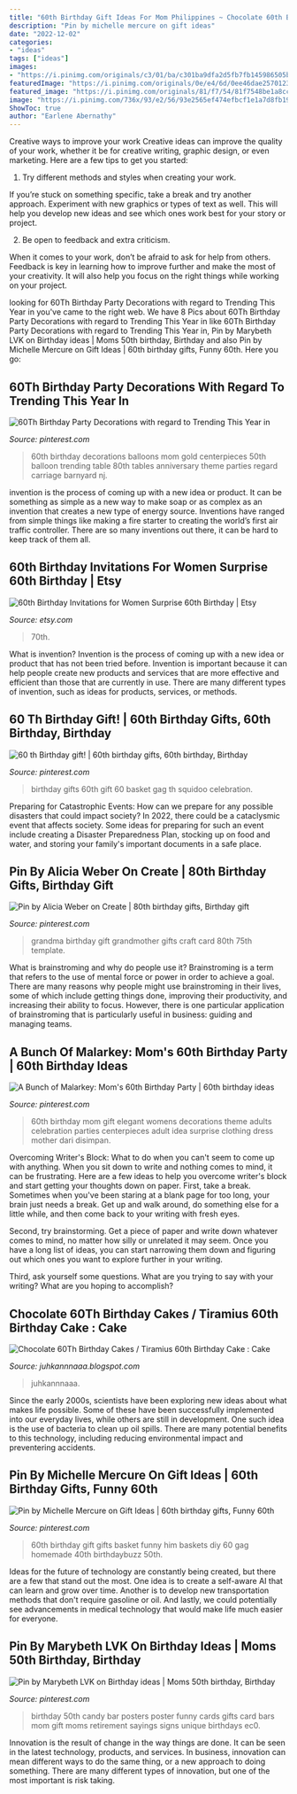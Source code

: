 ```yaml
---
title: "60th Birthday Gift Ideas For Mom Philippines ~ Chocolate 60th Birthday Cakes / Tiramius 60th Birthday Cake : Cake"
description: "Pin by michelle mercure on gift ideas"
date: "2022-12-02"
categories:
- "ideas"
tags: ["ideas"]
images:
- "https://i.pinimg.com/originals/c3/01/ba/c301ba9dfa2d5fb7fb145986505ba5dd.jpg"
featuredImage: "https://i.pinimg.com/originals/0e/e4/6d/0ee46dae2570123eedb6a3bfe92eaaa4.jpg"
featured_image: "https://i.pinimg.com/originals/81/f7/54/81f7548be1a8cce8b77d6b7d672c63ff.jpg"
image: "https://i.pinimg.com/736x/93/e2/56/93e2565ef474efbcf1e1a7d8fb19066b--birthday-gift-baskets-th-birthday-gifts.jpg"
ShowToc: true
author: "Earlene Abernathy"
---
```



Creative ways to improve your work
Creative ideas can improve the quality of your work, whether it be for creative writing, graphic design, or even marketing. Here are a few tips to get you started:
1. Try different methods and styles when creating your work.

If you’re stuck on something specific, take a break and try another approach. Experiment with new graphics or types of text as well. This will help you develop new ideas and see which ones work best for your story or project.

2. Be open to feedback and extra criticism.

When it comes to your work, don’t be afraid to ask for help from others. Feedback is key in learning how to improve further and make the most of your creativity. It will also help you focus on the right things while working on your project.


	

		
looking for 60Th Birthday Party Decorations with regard to Trending This Year in you've came to the right web. We have 8 Pics about 60Th Birthday Party Decorations with regard to Trending This Year in like 60Th Birthday Party Decorations with regard to Trending This Year in, Pin by Marybeth LVK on Birthday ideas | Moms 50th birthday, Birthday and also Pin by Michelle Mercure on Gift Ideas | 60th birthday gifts, Funny 60th. Here you go:
		
    
## 60Th Birthday Party Decorations With Regard To Trending This Year In

<img loading=lazy src="https://i.pinimg.com/originals/0e/e4/6d/0ee46dae2570123eedb6a3bfe92eaaa4.jpg" onerror="this.onerror=null;this.src='https://tse2.mm.bing.net/th?id=OIP.oMbCZm8209WR-lK7hqP4-QHaJ4&amp;pid=15.1';" alt="60Th Birthday Party Decorations with regard to Trending This Year in">

_Source: pinterest.com_

>60th birthday decorations balloons mom gold centerpieces 50th balloon trending table 80th tables anniversary theme parties regard carriage barnyard nj. 

	

invention is the process of coming up with a new idea or product. It can be something as simple as a new way to make soap or as complex as an invention that creates a new type of energy source. Inventions have ranged from simple things like making a fire starter to creating the world’s first air traffic controller. There are so many inventions out there, it can be hard to keep track of them all.

    
## 60th Birthday Invitations For Women Surprise 60th Birthday | Etsy

<img loading=lazy src="https://i.etsystatic.com/12866787/r/il/6ac7a8/1420939307/il_794xN.1420939307_rlcq.jpg" onerror="this.onerror=null;this.src='https://tse4.mm.bing.net/th?id=OIP.zeMRm2sHpLER8pf5lvr7EQHaKX&amp;pid=15.1';" alt="60th Birthday Invitations for Women Surprise 60th Birthday | Etsy">

_Source: etsy.com_

>70th. 

	

What is invention?
Invention is the process of coming up with a new idea or product that has not been tried before. Invention is important because it can help people create new products and services that are more effective and efficient than those that are currently in use. There are many different types of invention, such as ideas for products, services, or methods.

    
## 60 Th Birthday Gift! | 60th Birthday Gifts, 60th Birthday, Birthday

<img loading=lazy src="https://i.pinimg.com/originals/81/f7/54/81f7548be1a8cce8b77d6b7d672c63ff.jpg" onerror="this.onerror=null;this.src='https://tse1.mm.bing.net/th?id=OIP.Da_mJLXKe3bvmPNiqMDgcQHaJ6&amp;pid=15.1';" alt="60 th Birthday gift! | 60th birthday gifts, 60th birthday, Birthday">

_Source: pinterest.com_

>birthday gifts 60th gift 60 basket gag th squidoo celebration. 

	

Preparing for Catastrophic Events: How can we prepare for any possible disasters that could impact society?
In 2022, there could be a cataclysmic event that affects society. Some ideas for preparing for such an event include creating a Disaster Preparedness Plan, stocking up on food and water, and storing your family's important documents in a safe place.

    
## Pin By Alicia Weber On Create | 80th Birthday Gifts, Birthday Gift

<img loading=lazy src="https://i.pinimg.com/736x/79/27/82/79278235fc858d1b1362f075ba480a18--grandma-birthday-th-birthday.jpg" onerror="this.onerror=null;this.src='https://tse4.mm.bing.net/th?id=OIP.LaMcA5mQe00HmZV0vG4qwwHaJ3&amp;pid=15.1';" alt="Pin by Alicia Weber on Create | 80th birthday gifts, Birthday gift">

_Source: pinterest.com_

>grandma birthday gift grandmother gifts craft card 80th 75th template. 

	

What is brainstroming and why do people use it?
Brainstroming is a term that refers to the use of mental force or power in order to achieve a goal. There are many reasons why people might use brainstroming in their lives, some of which include getting things done, improving their productivity, and increasing their ability to focus. However, there is one particular application of brainstroming that is particularly useful in business: guiding and managing teams.

    
## A Bunch Of Malarkey: Mom&#039;s 60th Birthday Party | 60th Birthday Ideas

<img loading=lazy src="https://i.pinimg.com/736x/96/c8/ae/96c8aecdc0fde29bf1558f02b8527f72--party-ideas-for-adults-fiesta-party.jpg" onerror="this.onerror=null;this.src='https://tse4.mm.bing.net/th?id=OIP.OZeuhiYHfIE9SCN_BVFKuAHaE7&amp;pid=15.1';" alt="A Bunch of Malarkey: Mom&#039;s 60th Birthday Party | 60th birthday ideas">

_Source: pinterest.com_

>60th birthday mom gift elegant womens decorations theme adults celebration parties centerpieces adult idea surprise clothing dress mother dari disimpan. 

	

Overcoming Writer's Block: What to do when you can't seem to come up with anything.
When you sit down to write and nothing comes to mind, it can be frustrating. Here are a few ideas to help you overcome writer's block and start getting your thoughts down on paper.
First, take a break. Sometimes when you've been staring at a blank page for too long, your brain just needs a break. Get up and walk around, do something else for a little while, and then come back to your writing with fresh eyes.

Second, try brainstorming. Get a piece of paper and write down whatever comes to mind, no matter how silly or unrelated it may seem. Once you have a long list of ideas, you can start narrowing them down and figuring out which ones you want to explore further in your writing.

Third, ask yourself some questions. What are you trying to say with your writing? What are you hoping to accomplish?

    
## Chocolate 60Th Birthday Cakes / Tiramius 60th Birthday Cake : Cake

<img loading=lazy src="https://i.pinimg.com/originals/c3/01/ba/c301ba9dfa2d5fb7fb145986505ba5dd.jpg" onerror="this.onerror=null;this.src='https://tse3.mm.bing.net/th?id=OIP.ObgnBUqW_5vqXjz4DCWJUAHaJ4&amp;pid=15.1';" alt="Chocolate 60Th Birthday Cakes / Tiramius 60th Birthday Cake : Cake">

_Source: juhkannnaaa.blogspot.com_

>juhkannnaaa. 

	

Since the early 2000s, scientists have been exploring new ideas about what makes life possible. Some of these have been successfully implemented into our everyday lives, while others are still in development. One such idea is the use of bacteria to clean up oil spills. There are many potential benefits to this technology, including reducing environmental impact and preventering accidents.

    
## Pin By Michelle Mercure On Gift Ideas | 60th Birthday Gifts, Funny 60th

<img loading=lazy src="https://i.pinimg.com/736x/93/e2/56/93e2565ef474efbcf1e1a7d8fb19066b--birthday-gift-baskets-th-birthday-gifts.jpg" onerror="this.onerror=null;this.src='https://tse2.mm.bing.net/th?id=OIP.1GNUAR704HLAS8wyh5mytgHaFh&amp;pid=15.1';" alt="Pin by Michelle Mercure on Gift Ideas | 60th birthday gifts, Funny 60th">

_Source: pinterest.com_

>60th birthday gift gifts basket funny him baskets diy 60 gag homemade 40th birthdaybuzz 50th. 

	

Ideas for the future of technology are constantly being created, but there are a few that stand out the most. One idea is to create a self-aware AI that can learn and grow over time. Another is to develop new transportation methods that don't require gasoline or oil. And lastly, we could potentially see advancements in medical technology that would make life much easier for everyone.

    
## Pin By Marybeth LVK On Birthday Ideas | Moms 50th Birthday, Birthday

<img loading=lazy src="https://i.pinimg.com/originals/76/ac/77/76ac77c6358284c88a70ca917ffa9233.jpg" onerror="this.onerror=null;this.src='https://tse2.mm.bing.net/th?id=OIP.h5PHsd133y-VHuVXLQhJWgHaJ4&amp;pid=15.1';" alt="Pin by Marybeth LVK on Birthday ideas | Moms 50th birthday, Birthday">

_Source: pinterest.com_

>birthday 50th candy bar posters poster funny cards gifts card bars mom gift moms retirement sayings signs unique birthdays ec0. 

	

Innovation is the result of change in the way things are done. It can be seen in the latest technology, products, and services. In business, innovation can mean different ways to do the same thing, or a new approach to doing something. There are many different types of innovation, but one of the most important is risk taking.

